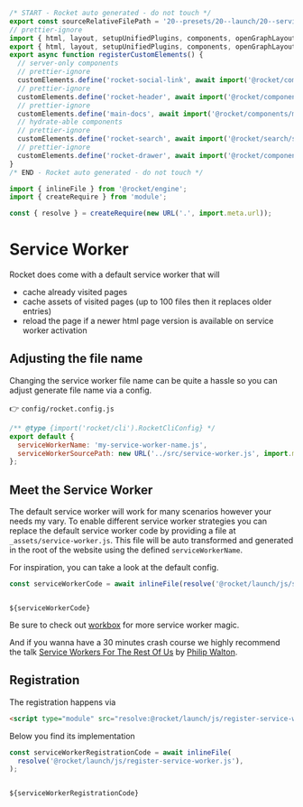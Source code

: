 ```js server
/* START - Rocket auto generated - do not touch */
export const sourceRelativeFilePath = '20--presets/20--launch/20--service-worker.rocket.md';
// prettier-ignore
import { html, layout, setupUnifiedPlugins, components, openGraphLayout } from '../../recursive.data.js';
export { html, layout, setupUnifiedPlugins, components, openGraphLayout };
export async function registerCustomElements() {
  // server-only components
  // prettier-ignore
  customElements.define('rocket-social-link', await import('@rocket/components/social-link.js').then(m => m.RocketSocialLink));
  // prettier-ignore
  customElements.define('rocket-header', await import('@rocket/components/header.js').then(m => m.RocketHeader));
  // prettier-ignore
  customElements.define('main-docs', await import('@rocket/components/main-docs.js').then(m => m.MainDocs));
  // hydrate-able components
  // prettier-ignore
  customElements.define('rocket-search', await import('@rocket/search/search.js').then(m => m.RocketSearch));
  // prettier-ignore
  customElements.define('rocket-drawer', await import('@rocket/components/drawer.js').then(m => m.RocketDrawer));
}
/* END - Rocket auto generated - do not touch */

import { inlineFile } from '@rocket/engine';
import { createRequire } from 'module';

const { resolve } = createRequire(new URL('.', import.meta.url));
```

# Service Worker

Rocket does come with a default service worker that will

- cache already visited pages
- cache assets of visited pages (up to 100 files then it replaces older entries)
- reload the page if a newer html page version is available on service worker activation

## Adjusting the file name

Changing the service worker file name can be quite a hassle so you can adjust generate file name via a config.

👉 `config/rocket.config.js`

```js
/** @type {import('rocket/cli').RocketCliConfig} */
export default {
  serviceWorkerName: 'my-service-worker-name.js',
  serviceWorkerSourcePath: new URL('../src/service-worker.js', import.meta.url).href,
};
```

## Meet the Service Worker

The default service worker will work for many scenarios however your needs my vary.
To enable different service worker strategies you can replace the default service worker code by providing a file at `_assets/service-worker.js`.
This file will be auto transformed and generated in the root of the website using the defined `serviceWorkerName`.

For inspiration, you can take a look at the default config.

```js server
const serviceWorkerCode = await inlineFile(resolve('@rocket/launch/js/service-worker.js'));
```

<pre><code>
${serviceWorkerCode}
</code></pre>

Be sure to check out [workbox](https://developers.google.com/web/tools/workbox) for more service worker magic.

And if you wanna have a 30 minutes crash course we highly recommend the talk [Service Workers For The Rest Of Us](https://vimeo.com/362260166) by [Philip Walton](https://twitter.com/philwalton).

## Registration

The registration happens via

```html
<script type="module" src="resolve:@rocket/launch/js/register-service-worker.js"></script>
```

Below you find its implementation

```js server
const serviceWorkerRegistrationCode = await inlineFile(
  resolve('@rocket/launch/js/register-service-worker.js'),
);
```

<pre><code>
${serviceWorkerRegistrationCode}
</code></pre>
